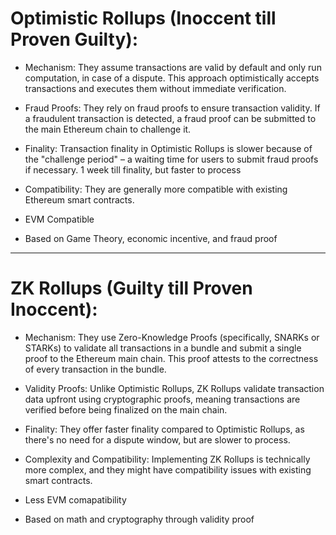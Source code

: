 # Optimistic Rollups (Inoccent till Proven Guilty):

- Mechanism: They assume transactions are valid by default and only run computation, in case of a dispute. This approach optimistically accepts transactions and executes them without immediate verification.

- Fraud Proofs: They rely on fraud proofs to ensure transaction validity. If a fraudulent transaction is detected, a fraud proof can be submitted to the main Ethereum chain to challenge it.

- Finality: Transaction finality in Optimistic Rollups is slower because of the "challenge period" – a waiting time for users to submit fraud proofs if necessary. 1 week till finality, but faster to process

- Compatibility: They are generally more compatible with existing Ethereum smart contracts.

- EVM Compatible

- Based on Game Theory, economic incentive, and fraud proof

---

# ZK Rollups (Guilty till Proven Inoccent):

- Mechanism: They use Zero-Knowledge Proofs (specifically, SNARKs or STARKs) to validate all transactions in a bundle and submit a single proof to the Ethereum main chain. This proof attests to the correctness of every transaction in the bundle.

- Validity Proofs: Unlike Optimistic Rollups, ZK Rollups validate transaction data upfront using cryptographic proofs, meaning transactions are verified before being finalized on the main chain.

- Finality: They offer faster finality compared to Optimistic Rollups, as there's no need for a dispute window, but are slower to process.

- Complexity and Compatibility: Implementing ZK Rollups is technically more complex, and they might have compatibility issues with existing smart contracts.

- Less EVM comapatibility

- Based on math and cryptography through validity proof
